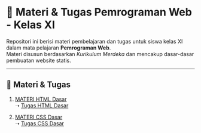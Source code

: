 # 📘 Materi & Tugas Pemrograman Web - Kelas XI

Repositori ini berisi materi pembelajaran dan tugas untuk siswa kelas XI dalam mata pelajaran **Pemrograman Web**.  
Materi disusun berdasarkan *Kurikulum Merdeka* dan mencakup dasar-dasar pembuatan website statis.

---
## 📂 Materi & Tugas

1. [MATERI HTML Dasar](Materi/01_HTML_DASAR/materi.md)  
   ➝ [Tugas HTML Dasar](Materi/01_HTML_DASAR/tugas.md)

2. [MATERI CSS Dasar](Materi/02_CSS_DASAR/materi.md)  
   ➝ [Tugas CSS Dasar](Materi/02_CSS_DASAR/tugas.md)

